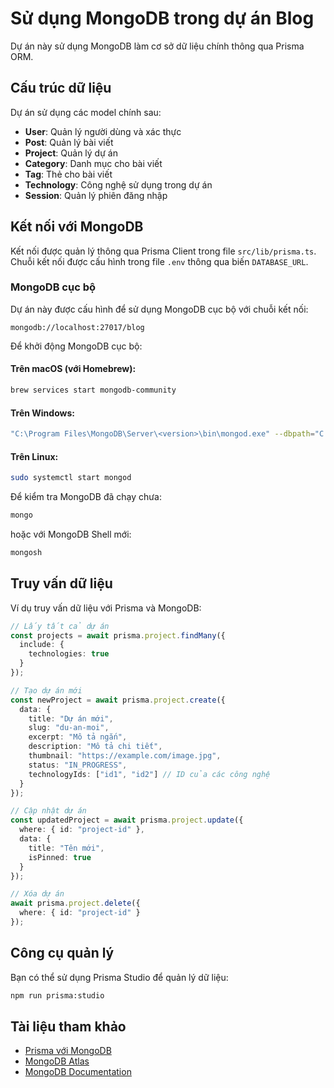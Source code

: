 # Sử dụng MongoDB trong dự án Blog

Dự án này sử dụng MongoDB làm cơ sở dữ liệu chính thông qua Prisma ORM.

## Cấu trúc dữ liệu

Dự án sử dụng các model chính sau:

- **User**: Quản lý người dùng và xác thực
- **Post**: Quản lý bài viết
- **Project**: Quản lý dự án
- **Category**: Danh mục cho bài viết
- **Tag**: Thẻ cho bài viết
- **Technology**: Công nghệ sử dụng trong dự án
- **Session**: Quản lý phiên đăng nhập

## Kết nối với MongoDB

Kết nối được quản lý thông qua Prisma Client trong file `src/lib/prisma.ts`. Chuỗi kết nối được cấu hình trong file `.env` thông qua biến `DATABASE_URL`.

### MongoDB cục bộ

Dự án này được cấu hình để sử dụng MongoDB cục bộ với chuỗi kết nối:

```
mongodb://localhost:27017/blog
```

Để khởi động MongoDB cục bộ:

#### Trên macOS (với Homebrew):
```bash
brew services start mongodb-community
```

#### Trên Windows:
```bash
"C:\Program Files\MongoDB\Server\<version>\bin\mongod.exe" --dbpath="C:\data\db"
```

#### Trên Linux:
```bash
sudo systemctl start mongod
```

Để kiểm tra MongoDB đã chạy chưa:
```bash
mongo
```

hoặc với MongoDB Shell mới:
```bash
mongosh
```

## Truy vấn dữ liệu

Ví dụ truy vấn dữ liệu với Prisma và MongoDB:

```typescript
// Lấy tất cả dự án
const projects = await prisma.project.findMany({
  include: {
    technologies: true
  }
});

// Tạo dự án mới
const newProject = await prisma.project.create({
  data: {
    title: "Dự án mới",
    slug: "du-an-moi",
    excerpt: "Mô tả ngắn",
    description: "Mô tả chi tiết",
    thumbnail: "https://example.com/image.jpg",
    status: "IN_PROGRESS",
    technologyIds: ["id1", "id2"] // ID của các công nghệ
  }
});

// Cập nhật dự án
const updatedProject = await prisma.project.update({
  where: { id: "project-id" },
  data: {
    title: "Tên mới",
    isPinned: true
  }
});

// Xóa dự án
await prisma.project.delete({
  where: { id: "project-id" }
});
```

## Công cụ quản lý

Bạn có thể sử dụng Prisma Studio để quản lý dữ liệu:

```bash
npm run prisma:studio
```

## Tài liệu tham khảo

- [Prisma với MongoDB](https://www.prisma.io/docs/orm/overview/databases/mongodb)
- [MongoDB Atlas](https://www.mongodb.com/cloud/atlas)
- [MongoDB Documentation](https://docs.mongodb.com/)
